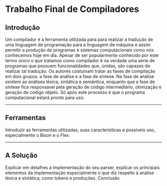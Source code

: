 Trabalho Final de Compiladores
==============================
Introdução
----------
Um compilador é a ferramenta utilizada para para realizar a tradução de uma linguagem de programação para a linguagem de máquina e assim permitir a produção de programas e sistemas computacionais como nós conhecemos hoje em dia.
Apesar de ser popularmente conhecido por este termo único o que tratamos como compilador é na verdade uma série de programas que possuem funcionalidades que, únidas, são capazes de realizar tal tradução.
Os autores costumam tratar as fases de compilação em dois grupos: a fase de análise e a fase de síntese.
Na fase de análise existem as análises léxica, sintática e semântica, enquanto que a fase de síntese fica responsavel pela geração de código intermediário, otimização e geração de código objeto.
Só após este processo é que o programa computacional estará pronto para uso.

---

Ferramentas
-----------
Introduzir as ferramentas utilizadas, suas características e possíveis uso, especialmente o Bison e o Flex.

---

A Solução
---------
Explicar em detalhes a implementação do seu parser, explicar os principais elementos da implementação
especialmente o que diz respeito à análise léxica e sintática, como tokens e produções.
Conclusão
